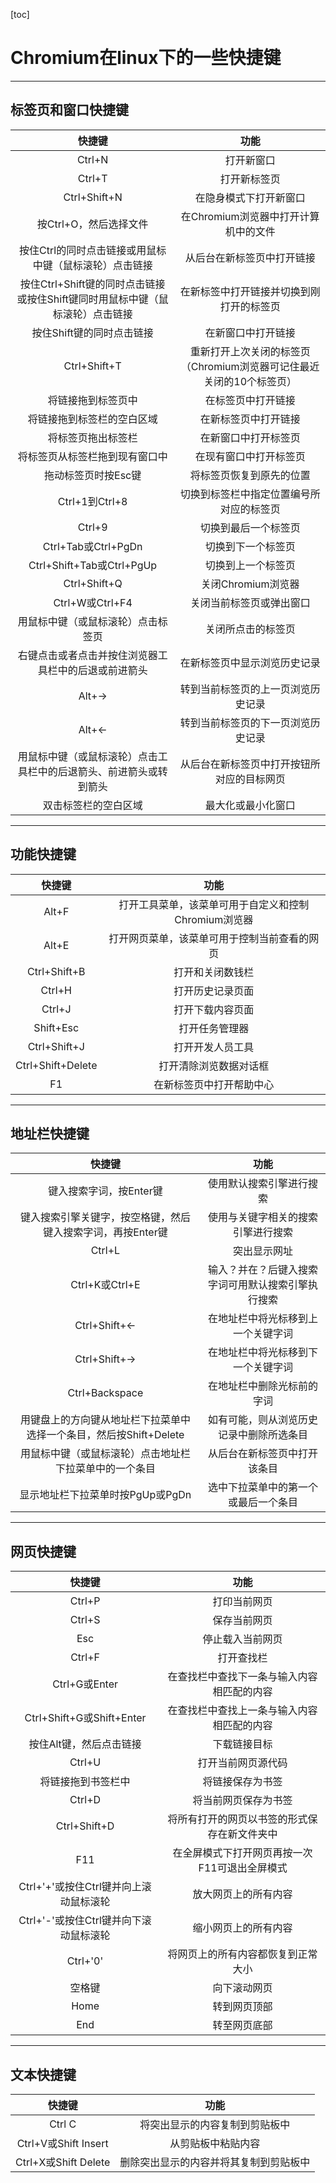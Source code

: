 [toc]

# Chromium在linux下的一些快捷键
---
## 标签页和窗口快捷键
| 快捷键 |  功能|
| :-----: |:---:|
|  Ctrl+N    |打开新窗口   |
|Ctrl+T|打开新标签页|
|Ctrl+Shift+N|在隐身模式下打开新窗口|
|按Ctrl+O，然后选择文件|在Chromium浏览器中打开计算机中的文件|
|按住Ctrl的同时点击链接或用鼠标中键（鼠标滚轮）点击链接|从后台在新标签页中打开链接|
|按住Ctrl+Shift键的同时点击链接或按住Shift键同时用鼠标中键（鼠标滚轮）点击链接|在新标签中打开链接并切换到刚打开的标签页|
|按住Shift键的同时点击链接|在新窗口中打开链接|
|Ctrl+Shift+T|重新打开上次关闭的标签页（Chromium浏览器可记住最近关闭的10个标签页）|
|将链接拖到标签页中|在标签页中打开链接|
|将链接拖到标签栏的空白区域|在新标签页中打开链接|
|将标签页拖出标签栏|在新窗口中打开标签页|
|将标签页从标签栏拖到现有窗口中|在现有窗口中打开标签页|
|拖动标签页时按Esc键|将标签页恢复到原先的位置|
|Ctrl+1到Ctrl+8|切换到标签栏中指定位置编号所对应的标签页|
|Ctrl+9|切换到最后一个标签页|
|Ctrl+Tab或Ctrl+PgDn|切换到下一个标签页|
|Ctrl+Shift+Tab或Ctrl+PgUp|切换到上一个标签页|
|Ctrl+Shift+Q|关闭Chromium浏览器|
|Ctrl+W或Ctrl+F4|关闭当前标签页或弹出窗口|
|用鼠标中键（或鼠标滚轮）点击标签页|关闭所点击的标签页|
|右键点击或者点击并按住浏览器工具栏中的后退或前进箭头|在新标签页中显示浏览历史记录|
|Alt+->|转到当前标签页的上一页浏览历史记录|
|Alt+<-|转到当前标签页的下一页浏览历史记录|
|用鼠标中键（或鼠标滚轮）点击工具栏中的后退箭头、前进箭头或转到箭头|从后台在新标签页中打开按钮所对应的目标网页|
|双击标签栏的空白区域|最大化或最小化窗口|

---
## 功能快捷键
|快捷键|功能|
|:---:|:---:|
|Alt+F|打开工具菜单，该菜单可用于自定义和控制Chromium浏览器|
|Alt+E|打开网页菜单，该菜单可用于控制当前查看的网页|
|Ctrl+Shift+B|打开和关闭数钱栏|
|Ctrl+H|打开历史记录页面|
|Ctrl+J|打开下载内容页面|
|Shift+Esc|打开任务管理器|
|Ctrl+Shift+J|打开开发人员工具|
|Ctrl+Shift+Delete|打开清除浏览数据对话框|
|F1|在新标签页中打开帮助中心|

---
## 地址栏快捷键
|快捷键|功能|
|:-:|:-:|
|键入搜索字词，按Enter键|使用默认搜索引擎进行搜索|
|键入搜索引擎关键字，按空格键，然后键入搜索字词，再按Enter键|使用与关键字相关的搜索引擎进行搜索|
|Ctrl+L|突出显示网址|
|Ctrl+K或Ctrl+E|输入？并在？后键入搜索字词可用默认搜索引擎执行搜索
|Ctrl+Shift+<-|在地址栏中将光标移到上一个关键字词|
|Ctrl+Shift+->|在地址栏中将光标移到下一个关键字词|
|Ctrl+Backspace|在地址栏中删除光标前的字词|
|用键盘上的方向键从地址栏下拉菜单中选择一个条目，然后按Shift+Delete|如有可能，则从浏览历史记录中删除所选条目|
|用鼠标中键（或鼠标滚轮）点击地址栏下拉菜单中的一个条目|从后台在新标签页中打开该条目|
|显示地址栏下拉菜单时按PgUp或PgDn|选中下拉菜单中的第一个或最后一个条目|

---
## 网页快捷键
|快捷键|功能|
|:-:|:-:|
|Ctrl+P|打印当前网页|
|Ctrl+S|保存当前网页|
|Esc|停止载入当前网页|
|Ctrl+F|打开查找栏|
|Ctrl+G或Enter|在查找栏中查找下一条与输入内容相匹配的内容|
|Ctrl+Shift+G或Shift+Enter|在查找栏中查找上一条与输入内容相匹配的内容|
|按住Alt键，然后点击链接|下载链接目标|
|Ctrl+U|打开当前网页源代码|
|将链接拖到书签栏中|将链接保存为书签|
|Ctrl+D|将当前网页保存为书签|
|Ctrl+Shift+D|将所有打开的网页以书签的形式保存在新文件夹中|
|F11|在全屏模式下打开网页再按一次F11可退出全屏模式|
|Ctrl+'+'或按住Ctrl键并向上滚动鼠标滚轮|放大网页上的所有内容|
|Ctrl+'-'或按住Ctrl键并向下滚动鼠标滚轮|缩小网页上的所有内容|
|Ctrl+'0'|将网页上的所有内容都恢复到正常大小|
|空格键|向下滚动网页|
|Home|转到网页顶部|
|End|转至网页底部|

---
## 文本快捷键
|快捷键|功能|
|:-:|:-:|
|Ctrl C|将突出显示的内容复制到剪贴板中|
|Ctrl+V或Shift Insert|从剪贴板中粘贴内容|
|Ctrl+X或Shift Delete|删除突出显示的内容并将其复制到剪贴板中|
